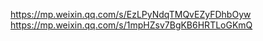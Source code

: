 https://mp.weixin.qq.com/s/EzLPyNdqTMQvEZyFDhbOyw
https://mp.weixin.qq.com/s/1mpHZsv7BgKB6HRTLoGKmQ
